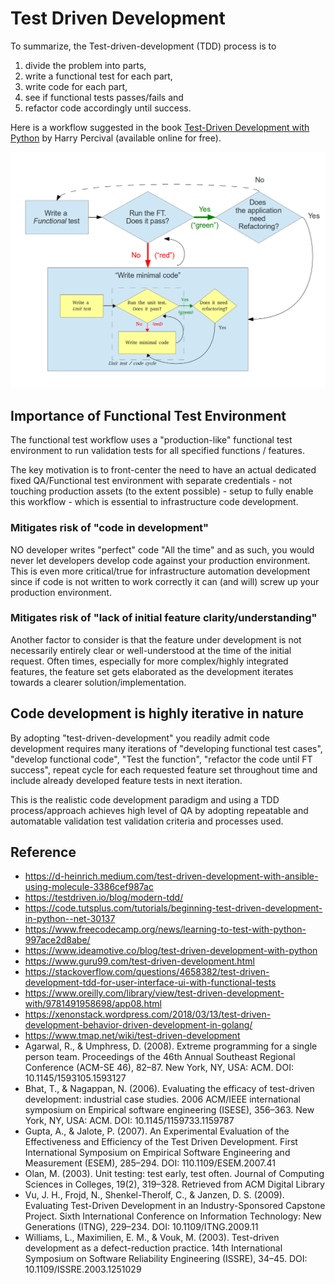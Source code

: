 
# Test Driven Development

To summarize, the Test-driven-development (TDD) process is to 

1) divide the problem into parts, 
2) write a functional test for each part, 
3) write code for each part, 
4) see if functional tests passes/fails and 
5) refactor code accordingly until success.

Here is a workflow suggested in the book [Test-Driven Development with Python](http://chimera.labs.oreilly.com/books/1234000000754) by Harry Percival (available online for free).

![TDD Workflow Overview](./img/tdd_flowchart_functional_and_unit_with_red_and_green.png)


## Importance of Functional Test Environment

The functional test workflow uses a "production-like" functional test environment to run validation tests for all specified functions / features.

The key motivation is to front-center the need to have an actual dedicated fixed QA/Functional test environment with separate credentials - not touching production assets (to the extent possible) - setup to fully enable this workflow - which is essential to infrastructure code development.

### Mitigates risk of "code in development"

NO developer writes "perfect" code "All the time" and as such, you would never let developers develop code against your production environment.  This is even more critical/true for infrastructure automation development since if code is not written to work correctly it can (and will) screw up your production environment.

### Mitigates risk of "lack of initial feature clarity/understanding"

Another factor to consider is that the feature under development is not necessarily entirely clear or well-understood at the time of the initial request.  Often times, especially for more complex/highly integrated features, the feature set gets elaborated as the development iterates towards a clearer solution/implementation.

## Code development is highly iterative in nature

By adopting "test-driven-development" you readily admit code development requires many iterations of "developing functional test cases", "develop functional code", "Test the function", "refactor the code until FT success", repeat cycle for each requested feature set throughout time and include already developed feature tests in next iteration. 

This is the realistic code development paradigm and using a TDD process/approach achieves high level of QA by adopting repeatable and automatable validation test validation criteria and processes used.

## Reference

* https://d-heinrich.medium.com/test-driven-development-with-ansible-using-molecule-3386cef987ac
* https://testdriven.io/blog/modern-tdd/
* https://code.tutsplus.com/tutorials/beginning-test-driven-development-in-python--net-30137
* https://www.freecodecamp.org/news/learning-to-test-with-python-997ace2d8abe/
* https://www.ideamotive.co/blog/test-driven-development-with-python
* https://www.guru99.com/test-driven-development.html
* https://stackoverflow.com/questions/4658382/test-driven-development-tdd-for-user-interface-ui-with-functional-tests
* https://www.oreilly.com/library/view/test-driven-development-with/9781491958698/app08.html
* https://xenonstack.wordpress.com/2018/03/13/test-driven-development-behavior-driven-development-in-golang/
* https://www.tmap.net/wiki/test-driven-development
* Agarwal, R., & Umphress, D. (2008). Extreme programming for a single person team. Proceedings of the 46th Annual Southeast Regional Conference (ACM-SE 46), 82–87. New York, NY, USA: ACM. DOI: 10.1145/1593105.1593127 
* Bhat, T., & Nagappan, N. (2006). Evaluating the efficacy of test-driven development: industrial case studies. 2006 ACM/IEEE international symposium on Empirical software engineering (ISESE), 356–363. New York, NY, USA: ACM. DOI: 10.1145/1159733.1159787 
* Gupta, A., & Jalote, P. (2007). An Experimental Evaluation of the Effectiveness and Efficiency of the Test Driven Development. First International Symposium on Empirical Software Engineering and Measurement (ESEM), 285–294. DOI: 110.1109/ESEM.2007.41 
* Olan, M. (2003). Unit testing: test early, test often. Journal of Computing Sciences in Colleges, 19(2), 319–328. Retrieved from ACM Digital Library 
* Vu, J. H., Frojd, N., Shenkel-Therolf, C., & Janzen, D. S. (2009). Evaluating Test-Driven Development in an Industry-Sponsored Capstone Project. Sixth International Conference on Information Technology: New Generations (ITNG), 229–234. DOI: 10.1109/ITNG.2009.11 
* Williams, L., Maximilien, E. M., & Vouk, M. (2003). Test-driven development as a defect-reduction practice. 14th International Symposium on Software Reliability Engineering (ISSRE), 34–45. DOI: 10.1109/ISSRE.2003.1251029
